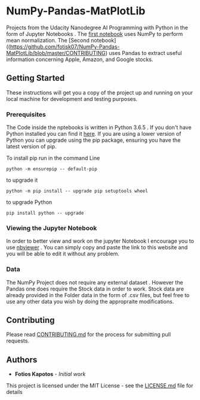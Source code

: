 # NumPy-Pandas-MatPlotLib
Projects from the Udacity Nanodegree AI Programming with Python in the form of Jupyter Notebooks . 
The [first notebook](https://github.com/fotisk07/NumPy-Pandas-MatPlotLib/blob/master/Mean%20Normalization%20and%20Data%20Separation%20.ipynb) uses NumPy to perform mean normalization.
The [Second notebook]((https://github.com/fotisk07/NumPy-Pandas-MatPlotLib/blob/master/CONTRIBUTING) uses Pandas to extract useful information concerning Apple, Amazon, and Google stocks.

## Getting Started

These instructions will get you a copy of the project up and running on your local machine for development and testing purposes.

### Prerequisites

The Code inside the nptebooks is written in Python 3.6.5 . If you don't have Python installed you can find it [here](https://www.python.org/downloads/). If you are using a lower version of Python you can upgrade using the pip package, ensuring you have the latest version of pip. 

To install pip run in the command Line
```
python -m ensurepip -- default-pip
``` 
to upgrade it 
```
python -m pip install -- upgrade pip setuptools wheel
```
to upgrade Python
```
pip install python -- upgrade
```

### Viewing the Jupyter Notebook

In order to better view and work on the jupyter Notebook I encourage you to use [nbviewer](https://nbviewer.jupyter.org/) . You can simply copy and paste the link to this website and you will be able to edit it without any problem.

### Data

The NumPy Project does not require any external dataset . However the Pandas one does require the Stock data in order to work. Stock data are already provided in the Folder data in the form of .csv files, but feel free to use any other data you wish by doing the appropraite modifications.


## Contributing

Please read [CONTRIBUTING.md](https://github.com/fotisk07/NumPy-Pandas-MatPlotLib/blob/master/CONTRIBUTING) for the process for submitting pull requests. 

## Authors

* **Fotios Kapotos** - *Initial work* 

This project is licensed under the MIT License - see the [LICENSE.md](https://github.com/fotisk07/NumPy-Pandas-MatPlotLib/blob/master/LICENSE) file for details

